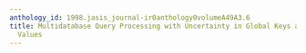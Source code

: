 ```yaml
---
anthology_id: 1998.jasis_journal-ir0anthology0volumeA49A3.6
title: Multidatabase Query Processing with Uncertainty in Global Keys and Attribute
  Values
---
```

